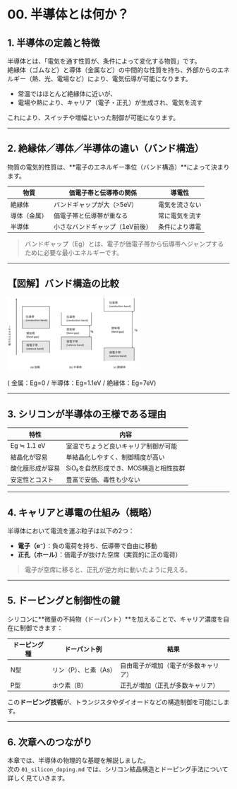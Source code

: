 # 00. 半導体とは何か？

## 1. 半導体の定義と特徴

半導体とは、「電気を通す性質が、条件によって変化する物質」です。  
絶縁体（ゴムなど）と導体（金属など）の中間的な性質を持ち、外部からのエネルギー（熱、光、電場など）により、電気伝導が可能になります。

- 常温ではほとんど絶縁体に近いが、
- 電場や熱により、キャリア（電子・正孔）が生成され、電気を流す

これにより、スイッチや増幅といった制御が可能になります。

---

## 2. 絶縁体／導体／半導体の違い（バンド構造）

物質の電気的性質は、**電子のエネルギー準位（バンド構造）**によって決まります。

| 物質       | 価電子帯と伝導帯の関係       | 導電性             |
|------------|------------------------------|--------------------|
| 絶縁体     | バンドギャップが大（>5eV）   | 電気を流さない     |
| 導体（金属）| 価電子帯と伝導帯が重なる     | 常に電気を流す     |
| 半導体     | 小さなバンドギャップ（1eV前後）| 条件により導電     |

> バンドギャップ（Eg）とは、電子が価電子帯から伝導帯へジャンプするために必要な最小エネルギーです。

---

## 【図解】バンド構造の比較

![バンド構造の比較](imgs/band_structure_comparison.png)

(
金属：Eg=0 / 半導体：Eg=1.1eV / 絶縁体：Eg=7eV)


---

## 3. シリコンが半導体の王様である理由

| 特性              | 内容                                          |
|-------------------|-----------------------------------------------|
| Eg ≒ 1.1 eV       | 室温でちょうど良いキャリア制御が可能         |
| 結晶化が容易      | 単結晶化しやすく、制御精度が高い             |
| 酸化膜形成が容易  | SiO₂を自然形成でき、MOS構造と相性抜群       |
| 安定性とコスト    | 豊富で安価、毒性も少ない                     |

---

## 4. キャリアと導電の仕組み（概略）

半導体において電流を運ぶ粒子は以下の2つ：

- **電子（e⁻）**：負の電荷を持ち、伝導帯で自由に移動  
- **正孔（ホール）**：価電子が抜けた空席（実質的に正の電荷）

> 電子が空席に移ると、正孔が逆方向に動いたように見える。

---

## 5. ドーピングと制御性の鍵

シリコンに**微量の不純物（ドーパント）**を加えることで、キャリア濃度を自在に制御できます：

| ドーピング種 | ドーパント例        | 結果                             |
|--------------|---------------------|----------------------------------|
| N型          | リン（P）、ヒ素（As）| 自由電子が増加（電子が多数キャリア） |
| P型          | ホウ素（B）          | 正孔が増加（正孔が多数キャリア）     |

この**ドーピング技術**が、トランジスタやダイオードなどの構造制御を可能にします。

---

## 6. 次章へのつながり

本章では、半導体の物理的な基礎を解説しました。  
次の `01_silicon_doping.md` では、シリコン結晶構造とドーピング手法について詳しく見ていきます。
